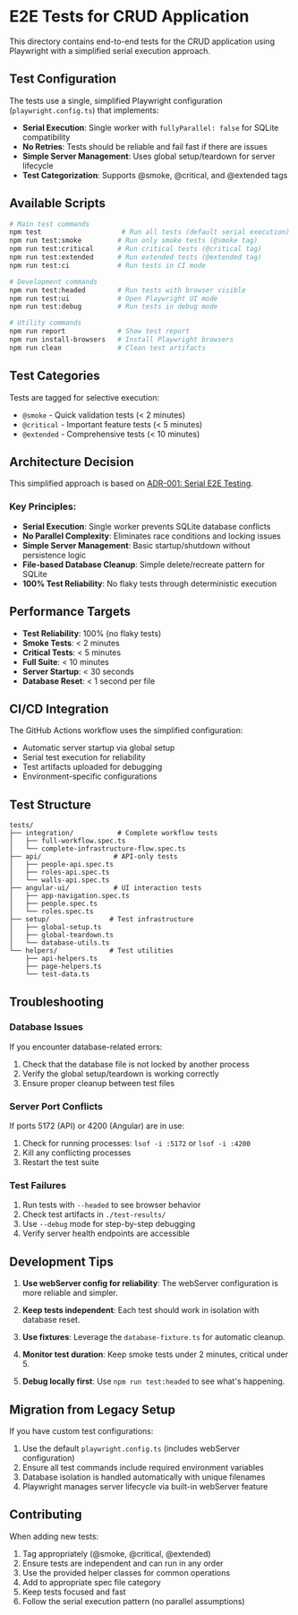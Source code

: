 # E2E Tests for CRUD Application

This directory contains end-to-end tests for the CRUD application using Playwright with a simplified serial execution approach.

## Test Configuration

The tests use a single, simplified Playwright configuration (`playwright.config.ts`) that implements:

- **Serial Execution**: Single worker with `fullyParallel: false` for SQLite compatibility
- **No Retries**: Tests should be reliable and fail fast if there are issues
- **Simple Server Management**: Uses global setup/teardown for server lifecycle
- **Test Categorization**: Supports @smoke, @critical, and @extended tags

## Available Scripts

```bash
# Main test commands
npm test                    # Run all tests (default serial execution)
npm run test:smoke         # Run only smoke tests (@smoke tag)
npm run test:critical      # Run critical tests (@critical tag)  
npm run test:extended      # Run extended tests (@extended tag)
npm run test:ci            # Run tests in CI mode

# Development commands
npm run test:headed        # Run tests with browser visible
npm run test:ui            # Open Playwright UI mode
npm run test:debug         # Run tests in debug mode

# Utility commands
npm run report             # Show test report
npm run install-browsers   # Install Playwright browsers
npm run clean              # Clean test artifacts
```

## Test Categories

Tests are tagged for selective execution:
- `@smoke` - Quick validation tests (< 2 minutes)
- `@critical` - Important feature tests (< 5 minutes)
- `@extended` - Comprehensive tests (< 10 minutes)

## Architecture Decision

This simplified approach is based on [ADR-001: Serial E2E Testing](../../docs/Decisions/0001-Serial-E2E-Testing.md).

### Key Principles:
- **Serial Execution**: Single worker prevents SQLite database conflicts
- **No Parallel Complexity**: Eliminates race conditions and locking issues
- **Simple Server Management**: Basic startup/shutdown without persistence logic
- **File-based Database Cleanup**: Simple delete/recreate pattern for SQLite
- **100% Test Reliability**: No flaky tests through deterministic execution

## Performance Targets

- **Test Reliability**: 100% (no flaky tests)
- **Smoke Tests**: < 2 minutes
- **Critical Tests**: < 5 minutes  
- **Full Suite**: < 10 minutes
- **Server Startup**: < 30 seconds
- **Database Reset**: < 1 second per file

## CI/CD Integration

The GitHub Actions workflow uses the simplified configuration:
- Automatic server startup via global setup
- Serial test execution for reliability
- Test artifacts uploaded for debugging
- Environment-specific configurations

## Test Structure

```
tests/
├── integration/           # Complete workflow tests
│   ├── full-workflow.spec.ts
│   └── complete-infrastructure-flow.spec.ts
├── api/                  # API-only tests
│   ├── people-api.spec.ts
│   ├── roles-api.spec.ts
│   └── walls-api.spec.ts
├── angular-ui/           # UI interaction tests
│   ├── app-navigation.spec.ts
│   ├── people.spec.ts
│   └── roles.spec.ts
├── setup/               # Test infrastructure
│   ├── global-setup.ts
│   ├── global-teardown.ts
│   └── database-utils.ts
└── helpers/             # Test utilities
    ├── api-helpers.ts
    ├── page-helpers.ts
    └── test-data.ts
```

## Troubleshooting

### Database Issues
If you encounter database-related errors:
1. Check that the database file is not locked by another process
2. Verify the global setup/teardown is working correctly
3. Ensure proper cleanup between test files

### Server Port Conflicts
If ports 5172 (API) or 4200 (Angular) are in use:
1. Check for running processes: `lsof -i :5172` or `lsof -i :4200`
2. Kill any conflicting processes
3. Restart the test suite

### Test Failures
1. Run tests with `--headed` to see browser behavior
2. Check test artifacts in `./test-results/`
3. Use `--debug` mode for step-by-step debugging
4. Verify server health endpoints are accessible

## Development Tips


1. **Use webServer config for reliability**: The webServer configuration is more reliable and simpler.

2. **Keep tests independent**: Each test should work in isolation with database reset.

3. **Use fixtures**: Leverage the `database-fixture.ts` for automatic cleanup.

4. **Monitor test duration**: Keep smoke tests under 2 minutes, critical under 5.

5. **Debug locally first**: Use `npm run test:headed` to see what's happening.

## Migration from Legacy Setup

If you have custom test configurations:
1. Use the default `playwright.config.ts` (includes webServer configuration)
2. Ensure all test commands include required environment variables
3. Database isolation is handled automatically with unique filenames
4. Playwright manages server lifecycle via built-in webServer feature


## Contributing

When adding new tests:
1. Tag appropriately (@smoke, @critical, @extended)
2. Ensure tests are independent and can run in any order
3. Use the provided helper classes for common operations
4. Add to appropriate spec file category
5. Keep tests focused and fast
6. Follow the serial execution pattern (no parallel assumptions)